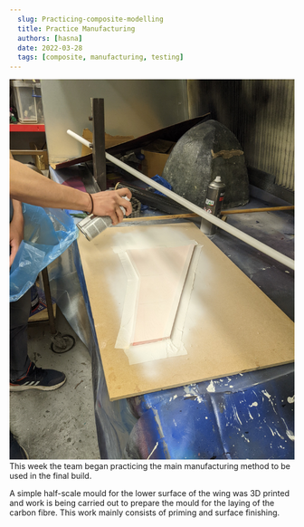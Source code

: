 ```yaml
---
  slug: Practicing-composite-modelling
  title: Practice Manufacturing 
  authors: [hasna]
  date: 2022-03-28
  tags: [composite, manufacturing, testing]
---
```


![Half scale model in Spray booth](./images/composites.jpg)
This week the team began practicing the main manufacturing method to be used in the final build.

<!-- truncate -->

A simple half-scale mould for the lower surface of the wing was 3D printed and work is being carried out to prepare the mould for the laying of the carbon fibre. This work mainly consists of priming and surface finishing.

<!-- After producing a half scale flat model of the wing, the team began to practice manufatucring of the model. Two layers of primer has been added and cured over the past few days, ready for sanding and laying. -->

